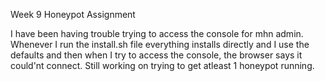 Week 9 Honeypot Assignment

I have been having trouble trying to access the console for mhn admin. Whenever I run the install.sh file everything installs directly and I use the defaults and then when I try to access the console, the browser says it could'nt connect. Still working on trying to get atleast 1 honeypot running.

